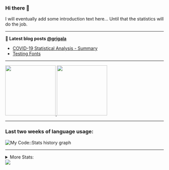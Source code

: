 ### Hi there 👋

I will eventually add some introduction text here... Until that the statistics will do the job. 

<!--
**grigala/grigala** is a ✨ _special_ ✨ repository because its `README.md` (this file) appears on your GitHub profile.

Here are some ideas to get you started:

- 🔭 I’m currently working on ...
- 🌱 I’m currently learning ...
- 👯 I’m looking to collaborate on ...
- 🤔 I’m looking for help with ...
- 💬 Ask me about ...
- 📫 How to reach me: ...
- 😄 Pronouns: ...
- ⚡ Fun fact: ...
-->

---

**📕 Latest blog posts [@grigala](https://grigala.github.io/blog/)**
<!-- BLOG-POST-LIST:START -->
- [COVID-19 Statistical Analysis - Summary](https://grigala.github.io/posts/2020/03/covid-19/)
- [Testing Fonts](https://grigala.github.io/posts/2019/12/testing-fonts/)
<!-- BLOG-POST-LIST:END -->

 ---
 <a href="https://github.com/grigala">
  <img height="160em" src="https://grigala-stats.vercel.app/api?username=grigala&count_private=true&show_icons=true&line_height=21&title_color=009930&icon_color=009930&theme=dark">
  <img height="160em" src="https://grigala-stats.vercel.app/api/top-langs/?username=grigala&layout=compact&title_color=009930&theme=dark">
</a>

<!-- images are not the same line
<p align = "center">
    <img src="https://github-readme-stats.vercel.app/api?username=grigala&count_private=true&show_icons=true&theme=dark&line_height=33" width="48%">
    <img src="https://github-readme-stats.vercel.app/api/top-langs/?username=grigala&layout=compact&theme=dark" width="48%">
</p> -->

---

### Last two weeks of language usage:

![My Code::Stats history graph](https://codestats-readme.wegfan.cn/history-graph/grigala?max_languages=15&bg_color=111&text_color=aaa&grid_color=333)  

---
<details>
<summary> More Stats: </summary>

<!--START_SECTION:waka-->
📊 **This Week I Spent My Time On** 

```text
⌚︎ Time Zone: Europe/Zurich

💬 Programming Languages: 
TeX                      16 hrs 25 mins      █████████░░░░░░░░░░░░░░░░   37.99% 
Groovy                   8 hrs 56 mins       █████░░░░░░░░░░░░░░░░░░░░   20.67% 
Java                     7 hrs 43 mins       ████░░░░░░░░░░░░░░░░░░░░░   17.85% 
Scala                    7 hrs 35 mins       ████░░░░░░░░░░░░░░░░░░░░░   17.56% 
AsciiDoc                 1 hr                ░░░░░░░░░░░░░░░░░░░░░░░░░   2.35%

🔥 Editors: 
IntelliJ                 26 hrs 27 mins      ███████████████░░░░░░░░░░   61.15% 
VS Code                  16 hrs 48 mins      █████████░░░░░░░░░░░░░░░░   38.85%

💻 Operating System: 
Mac                      24 hrs 19 mins      ██████████████░░░░░░░░░░░   56.24% 
Windows                  18 hrs 55 mins      ███████████░░░░░░░░░░░░░░   43.76%

```

**I Mostly Code in Java** 

```text
Java                     8 repos             █████░░░░░░░░░░░░░░░░░░░░   22.22% 
Scala                    4 repos             ██░░░░░░░░░░░░░░░░░░░░░░░   11.11% 
C++                      3 repos             ██░░░░░░░░░░░░░░░░░░░░░░░   8.33% 
Dart                     3 repos             ██░░░░░░░░░░░░░░░░░░░░░░░   8.33% 
HTML                     2 repos             █░░░░░░░░░░░░░░░░░░░░░░░░   5.56%

```



<!--END_SECTION:waka-->
---
</details>

<img src="https://komarev.com/ghpvc/?username=grigala&color=009930"/>

<!-- an additional pinned repositiroes -->
<!-- ![ReadMe Card](https://grigala-stats.vercel.app/api/pin/?username=grigala&repo=3DMMDepthFitting&title_color=008800) -->
